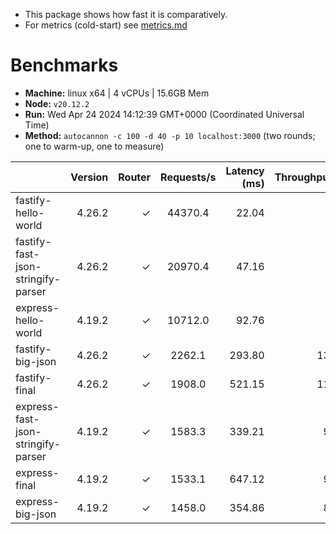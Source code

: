 - This package shows how fast it is comparatively.
- For metrics (cold-start) see [metrics.md](./METRICS.md)

# Benchmarks

* __Machine:__ linux x64 | 4 vCPUs | 15.6GB Mem
* __Node:__ `v20.12.2`
* __Run:__ Wed Apr 24 2024 14:12:39 GMT+0000 (Coordinated Universal Time)
* __Method:__ `autocannon -c 100 -d 40 -p 10 localhost:3000` (two rounds; one to warm-up, one to measure)

|                                    | Version | Router | Requests/s | Latency (ms) | Throughput/Mb |
| :--                                | --:     | --:    | :-:        | --:          | --:           |
| fastify-hello-world                | 4.26.2  | ✓      | 44370.4    | 22.04        | 7.95          |
| fastify-fast-json-stringify-parser | 4.26.2  | ✓      | 20970.4    | 47.16        | 6.18          |
| express-hello-world                | 4.19.2  | ✓      | 10712.0    | 92.76        | 1.91          |
| fastify-big-json                   | 4.26.2  | ✓      | 2262.1     | 293.80       | 133.64        |
| fastify-final                      | 4.26.2  | ✓      | 1908.0     | 521.15       | 112.75        |
| express-fast-json-stringify-parser | 4.19.2  | ✓      | 1583.3     | 339.21       | 94.09         |
| express-final                      | 4.19.2  | ✓      | 1533.1     | 647.12       | 91.09         |
| express-big-json                   | 4.19.2  | ✓      | 1458.0     | 354.86       | 86.68         |
